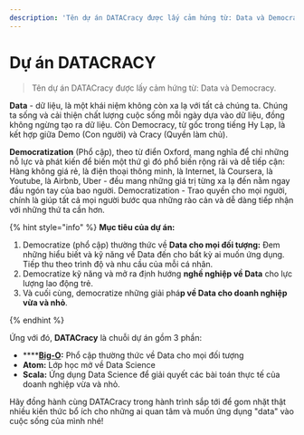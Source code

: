 ```yaml
---
description: 'Tên dự án DATACracy được lấy cảm hứng từ: Data và Democracy.'
---
```


# Dự án DATACRACY

> Tên dự án DATACracy được lấy cảm hứng từ: Data và Democracy.

**Data** - dữ liệu, là một khái niệm không còn xa lạ với tất cả chúng ta. Chúng ta sống và cải thiện chất lượng cuộc sống mỗi ngày dựa vào dữ liệu, đồng  không ngừng tạo ra dữ liệu. Còn Democracy, từ gốc trong tiếng Hy Lạp, là kết hợp giữa Demo \(Con người\) và Cracy \(Quyền làm chủ\). 

**Democratization** \(Phổ cập\), theo từ điển Oxford, mang nghĩa để chỉ những nỗ lực và phát kiến để biến một thứ gì đó phổ biến rộng rãi và dễ tiếp cận: Hàng không giá rẻ, là điện thoại thông minh, là Internet, là Coursera, là Youtube, là Airbnb, Uber - đều mang những giá trị từng xa lạ đến nằm ngay đầu ngón tay của bao người. Democratization - Trao quyền cho mọi người, chính là giúp tất cả mọi người bước qua những rào cản và dễ dàng tiếp nhận với những thứ ta cần hơn.

{% hint style="info" %}
**Mục tiêu của dự án:** 

1. Democratize \(phổ cập\) thường thức về **Data cho mọi đối tượng:** Đem những hiểu biết và kỹ năng về Data đến cho bất kỳ ai muốn ứng dụng. Tiếp thu theo trình độ và nhu cầu của mỗi cá nhân.
2. Democratize kỹ năng và mở ra định hướng **nghề nghiệp về Data** cho lực lượng lao động trẻ.
3. Và cuối cùng, democratize những giải phá**p về Data cho doanh nghiệp vừa và nhỏ**.

 
{% endhint %}

Ứng với đó, **DATACracy** là chuỗi dự án gồm 3 phần:

* \*\*\*\*[**Big-O**](big-o/gioi-thieu-big-o.md)**:** Phổ cập thường thức về Data cho mọi đối tượng
* **Atom:** Lớp học mở về Data Science
* **Scala:** Ứng dụng Data Science để giải quyết các bài toán thực tế của doanh nghiệp vừa và nhỏ.

Hãy đồng hành cùng DATACracy trong hành trình sắp tới để gom nhặt thật nhiều kiến thức bổ ích cho những ai quan tâm và muốn ứng dụng "data" vào cuộc sống của mình nhé! 

